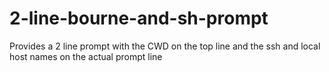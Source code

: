 # 2-line-bourne-and-sh-prompt
Provides a 2 line prompt with the CWD on the top line and the ssh and local host names  on the actual prompt line
